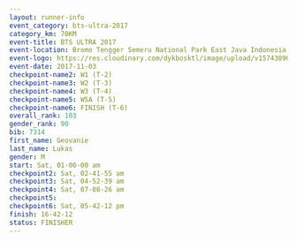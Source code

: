 ```yaml
---
layout: runner-info 
event_category: bts-ultra-2017 
category_km: 70KM 
event-title: BTS ULTRA 2017 
event-location: Bromo Tengger Semeru National Park East Java Indonesia 
event-logo: https://res.cloudinary.com/dykbosktl/image/upload/v1574389068/Logo/btsultra-profilpic_qfpjxb.png 
event-date: 2017-11-03 
checkpoint-name2: W1 (T-2) 
checkpoint-name3: W2 (T-3) 
checkpoint-name4: W3 (T-4) 
checkpoint-name5: W5A (T-5) 
checkpoint-name6: FINISH (T-6) 
overall_rank: 103
gender_rank: 90
bib: 7314
first_name: Geovanie
last_name: Lukas
gender: M
start: Sat, 01-00-00 am
checkpoint2: Sat, 02-41-55 am
checkpoint3: Sat, 04-52-39 am
checkpoint4: Sat, 07-08-26 am
checkpoint5: 
checkpoint6: Sat, 05-42-12 pm
finish: 16-42-12
status: FINISHER
---
```

